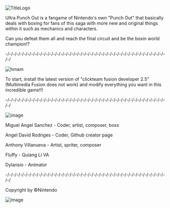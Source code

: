 ![TitleLogo](https://github.com/user-attachments/assets/e05493d4-5c50-4612-9950-0c7478ae7991)

Ultra Punch Out is a fangame of Nintendo's own "Punch Out" that basically deals with boxing for fans
of this saga with more new and original things within it such as mechanics and characters.

Can you defeat them all and reach the final circuit and be the boxin world champion!?

-/-/-/-/-/-/-/-/-/-/-/-/-/-/-/-/-/-/-/-/-/-/-/-/-/-/-/-/-/-/-/-/-/-/-/-/-/-/-/-/-/-/-/-/-/

![hmam](https://github.com/user-attachments/assets/5181dca7-c630-4fe9-bd49-b54774a2dd09)

To start, install the latest version of "clickteam fusion developer 2.5"
(Multimedia Fusion does not work) and modify everything you want in this incredible game!!!

-/-/-/-/-/-/-/-/-/-/-/-/-/-/-/-/-/-/-/-/-/-/-/-/-/-/-/-/-/-/-/-/-/-/-/-/-/-/-/-/-/-/-/-/-/

![image](https://github.com/user-attachments/assets/69bfde20-2300-482e-b156-af201b9e6afc)

Miguel Angel Sanchez - Coder, artist, composer, boss

Angel David Rodriges - Coder, Github creator page

Anthony Villanueva - Artist, spriter, composer

Fluffy - Quiang Li VA

Dylansio - Animator

-/-/-/-/-/-/-/-/-/-/-/-/-/-/-/-/-/-/-/-/-/-/-/-/-/-/-/-/-/-/-/-/-/-/-/-/-/-/-/-/-/-/-/-/-/

Copyright by ©Nintendo

![image](https://github.com/user-attachments/assets/ee19bbde-06fe-422e-99c9-feaa207503c2)
